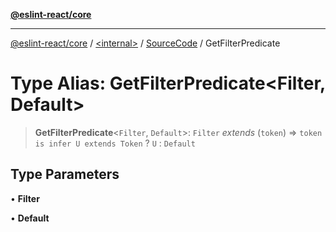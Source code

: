 [**@eslint-react/core**](../../../../README.md)

***

[@eslint-react/core](../../../../README.md) / [\<internal\>](../../../README.md) / [SourceCode](../README.md) / GetFilterPredicate

# Type Alias: GetFilterPredicate\<Filter, Default\>

> **GetFilterPredicate**\<`Filter`, `Default`\>: `Filter` *extends* (`token`) => `token is infer U extends Token` ? `U` : `Default`

## Type Parameters

• **Filter**

• **Default**
